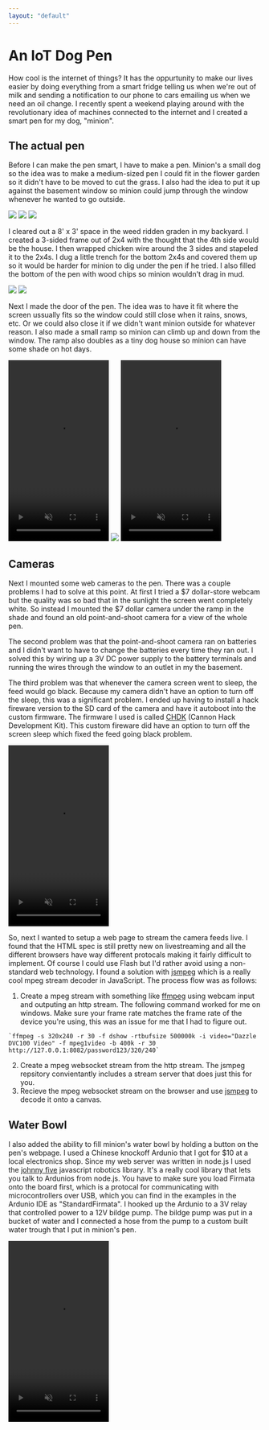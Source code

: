 ```yaml
--- 
layout: "default"
---
```

# An IoT Dog Pen

How cool is the internet of things? It has the oppurtunity to make our lives easier by doing everything from a smart fridge telling us when we're out of milk and sending a notification to our phone to cars emailing us when we need an oil change. I recently spent a weekend playing around with the revolutionary idea of machines connected to the internet and I created a smart pen for my dog, "minion".

## The actual pen

Before I can make the pen smart, I have to make a pen. Minion's a small dog so the idea was to make a medium-sized pen I could fit in the flower garden so it didn't have to be moved to cut the grass. I also had the idea to put it up against the basement window so minion could jump through the window whenever he wanted to go outside.

<img class='snap' src='https://raw.githubusercontent.com/BenLorantfy/BenLorantfy.github.io/master/img/pen_step1.jpg'/>
<img class='snap' src='https://raw.githubusercontent.com/BenLorantfy/BenLorantfy.github.io/master/img/pen_step2.jpg'/>
<img class='snap' src='https://raw.githubusercontent.com/BenLorantfy/BenLorantfy.github.io/master/img/pen_step3.jpg'/>

I cleared out a 8' x 3' space in the weed ridden graden in my backyard. I created a 3-sided frame out of 2x4 with the thought that the 4th side would be the house. I then wrapped chicken wire around the 3 sides and stapeled it to the 2x4s. I dug a little trench for the bottom 2x4s and covered them up so it would be harder for minion to dig under the pen if he tried. I also filled the bottom of the pen with wood chips so minion wouldn't drag in mud.

<img class='snap' src='https://raw.githubusercontent.com/BenLorantfy/BenLorantfy.github.io/master/img/mom_with_root_.jpg'/>
<img class='snap' src='https://raw.githubusercontent.com/BenLorantfy/BenLorantfy.github.io/master/img/pen_step4_.jpg'/>

Next I made the door of the pen. The idea was to have it fit where the screen ussually fits so the window could still close when it rains, snows, etc. Or we could also close it if we didn't want minion outside for whatever reason. I also made a small ramp so minion can climb up and down from the window. The ramp also doubles as a tiny dog house so minion can have some shade on hot days.

<div>
  <video class='snap' width="200" height="360" autoplay loop muted><source src="https://raw.githubusercontent.com/BenLorantfy/BenLorantfy.github.io/master/img/pen_jigsaw.mp4" type="video/mp4"/></video>
  
  <img class='snap' src='https://raw.githubusercontent.com/BenLorantfy/BenLorantfy.github.io/master/img/pen_door.jpg'/>
  
  <video class='snap' width="200" height="360" autoplay loop muted>
  <source src="https://raw.githubusercontent.com/BenLorantfy/BenLorantfy.github.io/master/img/pen_final_product.mp4" type="video/mp4"/>
  </video>
</div>

## Cameras

Next I mounted some web cameras to the pen. There was a couple problems I had to solve at this point. At first I tried a $7 dollar-store webcam but the quality was so bad that in the sunlight the screen went completely white. So instead I mounted the $7 dollar camera under the ramp in the shade and found an old point-and-shoot camera for a view of the whole pen. 

The second problem was that the point-and-shoot camera ran on batteries and I didn't want to have to change the batteries every time they ran out. I solved this by wiring up a 3V DC power supply to the battery terminals and running the wires through the window to an outlet in my the basement.

The third problem was that whenever the camera screen went to sleep, the feed would go black. Because my camera didn't have an option to turn off the sleep, this was a significant problem. I ended up having to install a hack fireware version to the SD card of the camera and have it autoboot into the custom firmware. The firmware I used is called [CHDK](http://chdk.wikia.com/wiki/CHDK) (Cannon Hack Development Kit). This custom fireware did have an option to turn off the screen sleep which fixed the feed going black problem.

<div>
  <video class='snap' width="200" height="360" autoplay loop muted><source src="https://raw.githubusercontent.com/BenLorantfy/BenLorantfy.github.io/master/img/pen_camera.mp4" type="video/mp4"/></video>
</div>

So, next I wanted to setup a web page to stream the camera feeds live. I found that the HTML spec is still pretty new on livestreaming and all the different browsers have way different protocals making it fairly difficult to implement. Of course I could use Flash but I'd rather avoid using a non-standard web technology. I found a solution with [jsmpeg](https://github.com/phoboslab/jsmpeg) which is a really cool mpeg stream decoder in JavaScript. The process flow was as follows:

  1. Create a mpeg stream with something like [ffmpeg](https://ffmpeg.org/) using webcam input and outputing an http stream. The following command worked for me on windows. Make sure your frame rate matches the frame rate of the device you're using, this was an issue for me that I had to figure out.
  
    `ffmpeg -s 320x240 -r 30 -f dshow -rtbufsize 500000k -i video="Dazzle DVC100 Video" -f mpeg1video -b 400k -r 30 http://127.0.0.1:8082/password123/320/240`

  2. Create a mpeg websocket stream from the http stream. The jsmpeg repsitory convientantly includes a stream server that does just this for you.
  3. Recieve the mpeg websocket stream on the browser and use [jsmpeg](https://github.com/phoboslab/jsmpeg) to decode it onto a canvas.
  
## Water Bowl

I also added the ability to fill minion's water bowl by holding a button on the pen's webpage. I used a Chinese knockoff Ardunio that I got for $10 at a local electronics shop. Since my web server was written in node.js I used the [johnny five](http://johnny-five.io/) javascript robotics library. It's a really cool library that lets you talk to Ardunios from node.js. You have to make sure you load Firmata onto the board first, which is a protocal for communicating with microcontrollers over USB, which you can find in the examples in the Ardunio IDE as "StandardFirmata". I hooked up the Ardunio to a 3V relay that controlled power to a 12V bildge pump. The bildge pump was put in a bucket of water and I connected a hose from the pump to a custom built water trough that I put in minion's pen.

<div>
  <video class='snap' width="200" height="360" autoplay loop muted><source src="https://raw.githubusercontent.com/BenLorantfy/BenLorantfy.github.io/master/img/pen_waterbowl.mp4" type="video/mp4"/></video>
</div>
